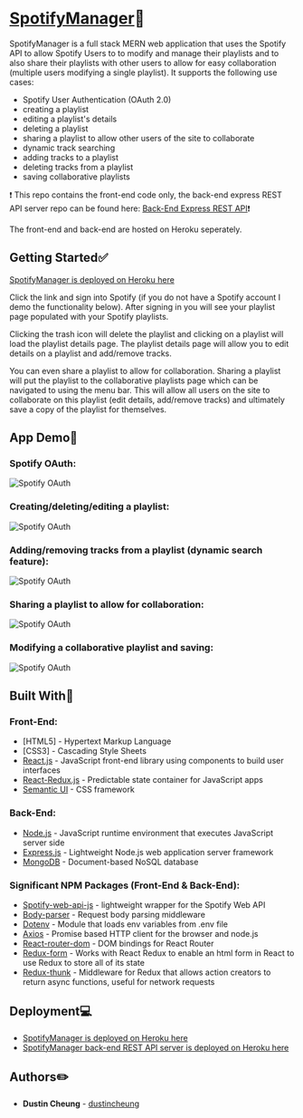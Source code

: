 # [SpotifyManager](https://spotifymanagerapp.herokuapp.com/):musical_note:

SpotifyManager is a full stack MERN web application that uses the Spotify API to allow Spotify Users to to modify and manage their playlists and to also share their playlists with other users to allow for easy collaboration (multiple users modifying a single playlist). It supports the following use cases:
* Spotify User Authentication (OAuth 2.0)
* creating a playlist
* editing a playlist's details
* deleting a playlist
* sharing a playlist to allow other users of the site to collaborate
* dynamic track searching
* adding tracks to a playlist
* deleting tracks from a playlist
* saving collaborative playlists 

:exclamation: This repo contains the front-end code only, the back-end express REST API server repo can be found here: [Back-End Express REST API](https://github.com/dustincheung/SpotifyManagerBackend):exclamation:

The front-end and back-end are hosted on Heroku seperately.

## Getting Started:white_check_mark:

[SpotifyManager is deployed on Heroku here](https://spotifymanagerapp.herokuapp.com/)

Click the link and sign into Spotify (if you do not have a Spotify account I demo the functionality below). After signing in you will see your playlist page populated with your Spotify playlists.  

Clicking the trash icon will delete the playlist and clicking on a playlist will load the playlist details page. The playlist details page will allow you to edit details on a playlist and add/remove tracks.  

You can even share a playlist to allow for collaboration.  Sharing a playlist will put the playlist to the collaborative playlists page which can be navigated to using the menu bar. This will allow all users on the site to collaborate on this playlist (edit details, add/remove tracks) and ultimately save a copy of the playlist for themselves.

## App Demo:apple:
### Spotify OAuth:
![Spotify OAuth](./demo/Spotify-OAuth-20.gif)

### Creating/deleting/editing a playlist:
![Spotify OAuth](./demo/CreationEditDelete-Playlist.gif)

### Adding/removing tracks from a playlist (dynamic search feature):
![Spotify OAuth](./demo/AddingRemoving-Tracks.gif)

### Sharing a playlist to allow for collaboration:
![Spotify OAuth](./demo/Sharing-a-collab-playlist.gif)

### Modifying a collaborative playlist and saving:
![Spotify OAuth](./demo/User-collaboration.gif)

## Built With:hammer:
### Front-End:
* [HTML5] - Hypertext Markup Language
* [CSS3] - Cascading Style Sheets
* [React.js](https://reactjs.org) - JavaScript front-end library using components to build user interfaces
* [React-Redux.js](https://reactjs.org) - Predictable state container for JavaScript apps
* [Semantic UI](https://semantic-ui.com) - CSS framework

### Back-End:
* [Node.js](https://nodejs.org/en/) - JavaScript runtime environment that executes JavaScript server side 
* [Express.js](https://expressjs.com) - Lightweight Node.js web application server framework
* [MongoDB](https://reactjs.org) - Document-based NoSQL database

### Significant NPM Packages (Front-End & Back-End):
* [Spotify-web-api-js](https://www.npmjs.com/package/spotify-web-api-js) - lightweight wrapper for the Spotify Web API
* [Body-parser](https://www.npmjs.com/package/body-parser) - Request body parsing middleware
* [Dotenv](https://www.npmjs.com/package/dotenv) - Module that loads env variables from .env file
* [Axios](https://www.npmjs.com/package/axios) - Promise based HTTP client for the browser and node.js
* [React-router-dom](https://www.npmjs.com/package/react-router-dom) - DOM bindings for React Router
* [Redux-form](https://www.npmjs.com/package/redux-form) - Works with React Redux to enable an html form in React to use Redux to store all of its state
* [Redux-thunk](https://www.npmjs.com/package/redux-thunk) - Middleware for Redux that allows action creators to return async functions, useful for network requests

## Deployment:computer:

* [SpotifyManager is deployed on Heroku here](https://spotifymanagerapp.herokuapp.com/)
* [SpotifyManager back-end REST API server is deployed on Heroku here](https://spotifymanager.herokuapp.com/)

## Authors:pencil2:

* **Dustin Cheung** - [dustincheung](https://github.com/dustincheung)